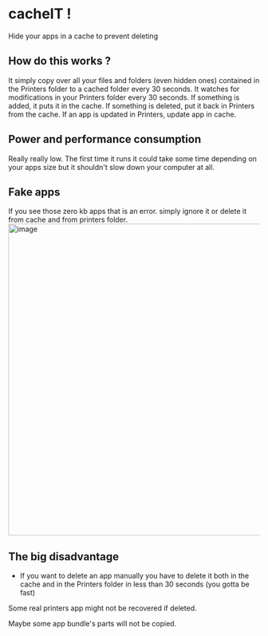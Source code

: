# cacheIT !
Hide your apps in a cache to prevent deleting

## How do this works ?
It simply copy over all your files and folders (even hidden ones) contained in the Printers folder to a cached folder every 30 seconds.
It watches for modifications in your Printers folder every 30 seconds. If something is added, it puts it in the cache. If something is deleted, put it back in Printers from the cache.
If an app is updated in Printers, update app in cache.

## Power and performance consumption
Really really low. The first time it runs it could take some time depending on your apps size but it shouldn't slow down your computer at all.

## Fake apps
If you see those zero kb apps that is an error. simply ignore it or delete it from cache and from printers folder.
<img width="625" alt="image" src="https://github.com/c22dev/cacheIT/assets/102235607/3682533d-319a-4e11-885e-9d7f097d2d90">

## The big disadvantage
- If you want to delete an app manually you have to delete it both in the cache and in the Printers folder in less than 30 seconds (you gotta be fast)


Some real printers app might not be recovered if deleted.

Maybe some app bundle's parts will not be copied.
